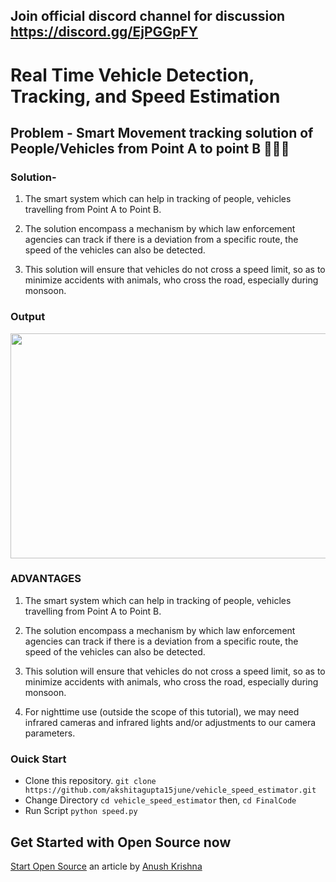 ## Join official discord channel for discussion https://discord.gg/EjPGGpFY

# Real Time Vehicle Detection, Tracking, and Speed Estimation

## Problem - Smart Movement tracking solution of People/Vehicles from Point A to point B 🚗🏃‍♂️

### Solution- 

1) The smart system which can help in tracking of people, vehicles travelling from Point A to Point B. 

2) The solution encompass a mechanism by which law enforcement agencies can track if there is a deviation from a specific route, 
   the speed of the vehicles can also be detected.

3) This solution will ensure that vehicles do not cross a speed limit, so as to minimize accidents with animals, who cross the road, especially during monsoon.

### Output

<img src="https://github.com/akshitagupta15june/vehicle_speed_estimator/blob/master/gif_car1.gif" width="590px" height="360px">


### ADVANTAGES

1) The smart system which can help in tracking of people, vehicles travelling from Point A to Point B.

2) The solution encompass a mechanism by which law enforcement agencies can track if there is a deviation from a specific route, the speed of the vehicles can also    be detected.

3) This solution will ensure that vehicles do not cross a speed limit, so as to minimize accidents with animals, who cross the road, especially during monsoon.

4) For nighttime use (outside the scope of this tutorial), we may need infrared cameras and infrared lights and/or adjustments to our camera parameters.

### Ouick Start
- Clone this repository.
`git clone https://github.com/akshitagupta15june/vehicle_speed_estimator.git`
- Change Directory
`cd vehicle_speed_estimator` then,
`cd FinalCode`
- Run Script
`python speed.py`


## Get Started with Open Source now

[Start Open Source](https://anush-venkatakrishna.medium.com/part-1-winter-or-summer-take-your-baby-steps-into-opensource-now-7d661235d7ff)
an article by [Anush Krishna](https://github.com/anushkrishnav)


